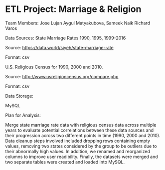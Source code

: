 # ETL Project: Marriage & Religion

Team Members:
Jose Lujan
Aygul Matyakubova,
Sameek Naik
Richard Varos


Data Sources:
State Marriage Rates 1990, 1995, 1999-2016

Source: https://data.world/siyeh/state-marriage-rate 

Format: csv

 
U.S. Religious Census for 1990, 2000 and 2010.

Source: http://www.usreligioncensus.org/compare.php 

Format: csv

Data Storage:

MySQL

Plan for Analysis:

Merge state marriage rate data with religious census data across multiple years to evaluate potential correlations between these data sources and their progression across two different points in time (1990, 2000 and 2010).
Data cleanup steps involved included dropping rows containing empty values, removing two states considered by the group to be outliers due to their abnormally high values. In addition, we renamed and reorganized columns to improve user readibility. Finally, the datasets were merged and two separate tables were created and loaded into MySQL. 
